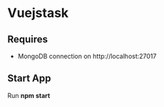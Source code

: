 # Vuejstask

## Requires

- MongoDB connection on http://localhost:27017

## Start App

Run **npm start**
